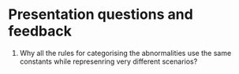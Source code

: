 # Presentation questions and feedback

1. Why all the rules for categorising the abnormalities use the same constants while represenring very different scenarios?